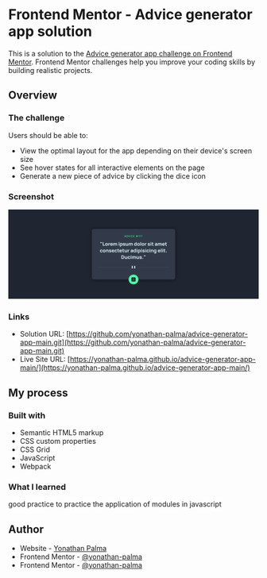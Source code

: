 # Frontend Mentor - Advice generator app solution

This is a solution to the [Advice generator app challenge on Frontend Mentor](https://www.frontendmentor.io/challenges/advice-generator-app-QdUG-13db). Frontend Mentor challenges help you improve your coding skills by building realistic projects.

## Overview

### The challenge

Users should be able to:

- View the optimal layout for the app depending on their device's screen size
- See hover states for all interactive elements on the page
- Generate a new piece of advice by clicking the dice icon

### Screenshot

![](./images/localhost_8080_.png)

### Links

- Solution URL: [https://github.com/yonathan-palma/advice-generator-app-main.git](https://github.com/yonathan-palma/advice-generator-app-main.git)
- Live Site URL: [https://yonathan-palma.github.io/advice-generator-app-main/](https://yonathan-palma.github.io/advice-generator-app-main/)

## My process

### Built with

- Semantic HTML5 markup
- CSS custom properties
- CSS Grid
- JavaScript
- Webpack

### What I learned

good practice to practice the application of modules in javascript

## Author

- Website - [Yonathan Palma](https://github.com/yonathan-palma)
- Frontend Mentor - [@yonathan-palma](https://www.frontendmentor.io/profile/yourusername)
- Frontend Mentor - [@yonathan-palma](https://www.frontendmentor.io/profile/yonathan-palma)